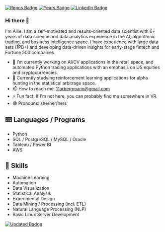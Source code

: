 [![Repos Badge](https://badges.pufler.dev/repos/arbergmann)](https://github.com/arbergmann?tab=repositories)
[![Years Badge](https://badges.pufler.dev/years/arbergmann)](https://github.com/arbergmann)
[![LinkedIn Badge](https://img.shields.io/badge/LinkedIn-Profile-informational?style=flat&logo=linkedin&logoColor=white&color=0D76A8)](https://www.linkedin.com/in/arbergmann/)

### Hi there 👋 

I'm Allie. I am a self-motivated and results-oriented data scientist with 6+ years of data science and data analytics experience in the AI, algorithmic trading, and business intelligence space. I have experience with large data sets (1PB+) and developing data-driven insights for early-stage fintech and Fortune 500 companies.

- 🔭 I’m currently working on AI/CV applications in the retail space, and automated Python trading applications with an emphasis on US equities and cryptocurrencies.
- 🌱 Currently studying reinforcement learning applications for alpha hunting in the statistical arbitrage space.
- 📫 How to reach me: 11arbergmann@gmail.com
- ⚡ Fun fact: If I'm not here, you can probably find me somewhere in VR.
- 😄 Pronouns: she/her/hers

## ⌨️ Languages / Programs
- Python
- SQL / PostgreSQL / MySQL / Oracle
- Tableau / Power BI
- AWS

## 💼 Skills
- Machine Learning
- Automation
- Data Visualization
- Statistical Analysis
- Experimental Design
- Data Mining / Processing (incl. ETL)
- Natural Language Processing (NLP)
- Basic Linux Server Development

[![Updated Badge](https://badges.pufler.dev/updated/arbergmann/arbergmann)](https://github.com/arbergmann)

<!--

[![Commits Badge](https://badges.pufler.dev/commits/monthly/arbergmann)](https://github.com/arbergmann)
**arbergmann/arbergmann** is a ✨ _special_ ✨ repository because its `README.md` (this file) appears on your GitHub profile.

Here are some ideas to get you started:

- 🔭 I’m currently working on ...
- 🌱 I’m currently learning ...
- 👯 I’m looking to collaborate on ...
- 🤔 I’m looking for help with ...
- 💬 Ask me about ...
- 📫 How to reach me: ...
- 😄 Pronouns: ...
- ⚡ Fun fact: ...
-->
